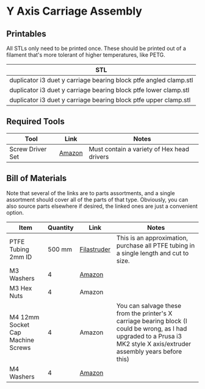 # Y Axis Carriage Assembly

## Printables
All STLs only need to be printed once. These should be printed out of a filament that's more tolerant of higher temperatures, like PETG.

| STL |
| --- |
| duplicator i3 duet y carriage bearing block ptfe angled clamp.stl | 
| duplicator i3 duet y carriage bearing block ptfe lower clamp.stl  | 
| duplicator i3 duet y carriage bearing block ptfe upper clamp.stl  | 

## Required Tools
| Tool | Link | Notes |
| ---- | ---- | ----- |
| Screw Driver Set          | [Amazon](https://smile.amazon.com/Syntus-Precision-Screwdriver-Electronics-Cellphone/dp/B071PB4RPV)   | Must contain a variety of Hex head drivers

## Bill of Materials
Note that several of the links are to parts assortments, and a single assortment should cover all of the parts of that type. Obviously, you can also source parts elsewhere if desired, the linked ones are just a convenient option.

| Item | Quantity | Link | Notes |
| ---- | -------- | ---- | ----- |
| PTFE Tubing 2mm ID                    | 500 mm    | [Filastruder](https://www.filastruder.com/collections/e3d-spare-parts-and-accessories/products/ptfe-tubing?variant=485332121) | This is an approximation, purchase all PTFE tubing in a single length and cut to size.
| M3 Washers                            | 4         | [Amazon](https://smile.amazon.com/gp/product/B07CG9J4NC)                                                                      |
| M3 Hex Nuts                           | 4         | Amazon
| M4 12mm Socket Cap Machine Screws     | 4         | Amazon                                                                                                                        | You can salvage these from the printer's X carriage bearing block (I could be wrong, as I had upgraded to a Prusa i3 MK2 style X axis/extruder assembly years before this)
| M4 Washers                            | 4         | [Amazon](https://smile.amazon.com/gp/product/B07CG9J4NC)   
